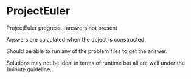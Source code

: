 # ProjectEuler
ProjectEuler progress - answers not present

Answers are calculated when the object is constructed

Should be able to run any of the problem files to get the answer.

Solutions may not be ideal in terms of runtime but all are well under the 1minute guideline.
